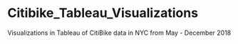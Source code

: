 # Citibike_Tableau_Visualizations
Visualizations in Tableau of CitiBike data in NYC from May - December 2018

